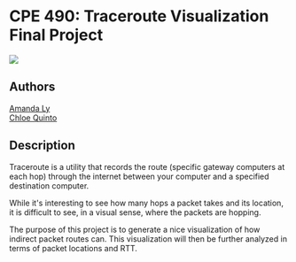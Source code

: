 # CPE 490: Traceroute Visualization Final Project 

![](https://img.shields.io/badge/Release-V1.1-blue.svg) <br>

## Authors 
[Amanda Ly](https://github.com/amandal3) <br>
[Chloe Quinto](https://github.com/chloequinto)  <br>

## Description 
Traceroute is a utility that records the route (specific gateway computers at each hop) through the internet between your computer and a specified destination computer. <br>

While it's interesting to see how many hops a packet takes and its location, it is difficult to see, in a visual sense, where the packets are hopping. <br>

The purpose of this project is to generate a nice visualization of how indirect packet routes can. This visualization will then be further analyzed in terms of packet locations and RTT.  <br>
